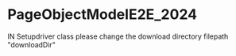 # PageObjectModelE2E_2024
IN Setupdriver class please change the download directory filepath  "downloadDir"
